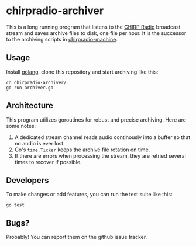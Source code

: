 # chirpradio-archiver

This is a long running program that listens to the
[CHIRP Radio](http://chirpradio.org/) broadcast
stream and saves archive files to disk, one file per hour. It is the successor
to the archiving scripts in
[chirpradio-machine](https://github.com/chirpradio/chirpradio-machine/).

## Usage

Install [golang](http://golang.org/), clone this repository and start archiving like this:

    cd chirpradio-archiver/
    go run archiver.go

## Architecture

This program utilizes goroutines for robust and precise archiving. Here are some
notes:

1. A dedicated stream channel reads audio continously into a buffer so that no
   audio is ever lost.
2. Go's `time.Ticker` keeps the archive file rotation on time.
3. If there are errors when processing the stream, they are retried several
   times to recover if possible.

## Developers

To make changes or add features, you can run the test suite like this:

    go test

## Bugs?

Probably! You can report them on the github issue tracker.
